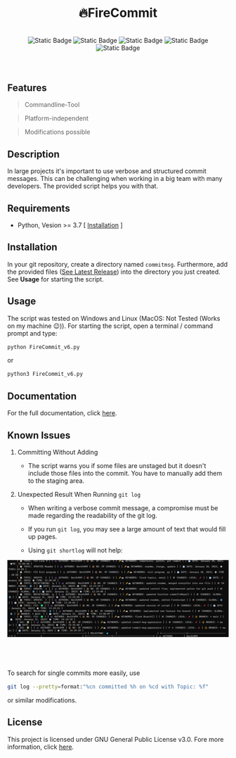 <div align="center" style="margin-bottom: 70px">
	<h1>🔥FireCommit</h1><br>
	<img alt="Static Badge" src="https://img.shields.io/badge/license-GNU%20Public%20v3-critical">
	<img alt="Static Badge" src="https://img.shields.io/badge/version-v6.0%20--%20stable-green">
	<img alt="Static Badge" src="https://img.shields.io/badge/lang-87b5e0?style=flat&logo=Python">
	<img alt="Static Badge" src="https://img.shields.io/badge/Extension-133b61?style=flat&logo=Git">
	<img alt="Static Badge" src="https://img.shields.io/badge/FireCommit-910806?style=flat&logo=Fireship">
</div>

## Features

 > Commandline-Tool

 > Platform-independent

 > Modifications possible

## Description

In large projects it's important to use verbose and structured commit messages. This can be challenging when working in a big team with many
developers. The provided script helps you with that. 

## Requirements

- Python, Vesion >= 3.7 [ [Installation](https://www.python.org/downloads/) ]

## Installation

In your git repository, create a directory named `commitmsg`. Furthermore, add 
the provided files ([See Latest Release](https://github.com/BenSt099/FireCommit/releases)) into the directory you just created. See **Usage** for starting the script.

## Usage

The script was tested on Windows and Linux (MacOS: Not Tested (Works on my machine 😉)). For starting the script, open a terminal / command prompt and type:

```bash
python FireCommit_v6.py
```

or

```bash
python3 FireCommit_v6.py
```

## Documentation

For the full documentation, click [here](https://github.com/BenSt099/FireCommit/blob/main/docs/docs.adoc).

## Known Issues

1. Committing Without Adding

    - The script warns you if some files are unstaged but it doesn't
      include those files into the commit. You have to manually add them to the staging area.

2. Unexpected Result When Running ``git log``

    - When writing a verbose commit message, a compromise must be made regarding the readability of the git log.

    - If you run `git log`, you may see a large amount of text that would fill up pages.

    - Using `git shortlog` will not help: 

<div align="center" style="margin-bottom: 70px">
	<img alt="Picture of a bad git shortlog" src="pictures/BadGitShortLog.png">
</div>

To search for single commits more easily, use

```bash
git log --pretty=format:"%cn committed %h on %cd with Topic: %f"
```

or similar modifications.

## License

This project is licensed under GNU General Public License v3.0. Fore more information, click [here](https://github.com/BenSt099/FireCommit/blob/main/LICENSE).